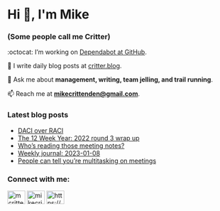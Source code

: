 # Hi 👋, I'm Mike
### (Some people call me Critter)

:octocat: I’m working on [Dependabot at GitHub](https://github.com/features/security).

📝 I write daily blog posts at [critter.blog](https://critter.blog).

💬 Ask me about **management, writing, team jelling, and trail running**.

📫 Reach me at **mikecrittenden@gmail.com**.

### Latest blog posts
<!-- BLOG-POST-LIST:START -->
- [DACI over RACI](https://critter.blog/2023/01/11/daci-over-raci/)
- [The 12 Week Year: 2022 round 3 wrap up](https://critter.blog/2023/01/10/the-12-week-year-2022-round-3-wrap-up/)
- [Who’s reading those meeting notes?](https://critter.blog/2023/01/09/whos-reading-those-meeting-notes/)
- [Weekly journal: 2023-01-08](https://critter.blog/2023/01/08/weekly-journal-2023-01-08/)
- [People can tell you’re multitasking on meetings](https://critter.blog/2023/01/06/people-can-tell-youre-multitasking-on-meetings/)
<!-- BLOG-POST-LIST:END -->

<h3 align="left">Connect with me:</h3>
<p align="left">
<a href="https://twitter.com/mcrittenden" target="blank"><img align="center" src="https://raw.githubusercontent.com/rahuldkjain/github-profile-readme-generator/master/src/images/icons/Social/twitter.svg" alt="mcrittenden" height="30" width="40" /></a>
<a href="https://linkedin.com/in/mikecrittenden" target="blank"><img align="center" src="https://raw.githubusercontent.com/rahuldkjain/github-profile-readme-generator/master/src/images/icons/Social/linked-in-alt.svg" alt="mikecrittenden" height="30" width="40" /></a>
<a href="https://critter.blog/feed/" target="blank"><img align="center" src="https://raw.githubusercontent.com/rahuldkjain/github-profile-readme-generator/master/src/images/icons/Social/rss.svg" alt="https://critter.blog/feed/" height="30" width="40" /></a>
</p>
